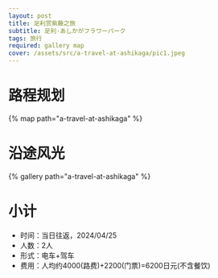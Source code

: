 ```yaml
---
layout: post
title: 足利赏紫藤之旅
subtitle: 足利·あしかがフラワーパーク
tags: 旅行
required: gallery map
cover: /assets/src/a-travel-at-ashikaga/pic1.jpeg
---
```


# 路程规划

{% map path="a-travel-at-ashikaga" %}

# 沿途风光

{% gallery path="a-travel-at-ashikaga" %}

# 小计

- 时间：当日往返，2024/04/25
- 人数：2人
- 形式：电车+驾车
- 费用：人均约4000(路费)+2200(门票)=6200日元(不含餐饮)
